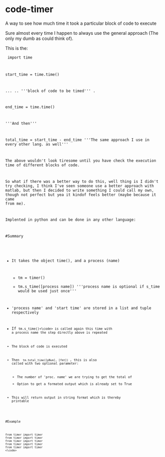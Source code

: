 # code-timer
A way to see how much time it took a particular block of code to execute

Sure almost every time I happen to always use the general approach (The only my dumb as could think of).

This is the:

<code> import time

start_time = time.time()

...
..        '''block of code to be timed'''
.

end_time = time.time()

'''And then'''

total_time = start_time - end_time '''The same approach I use in every other lang. as well'''

The above wouldn't look tiresome until you have check the execution time of different blocks of code.

So what if there was a better way to do this, well thing is I didn't try checking,
I think I've seen someone use a better approach with matlab, but then I decided to write something I could call my own, though not perfect but yea it kindof feels better (maybe because it came from me).

Implented in python and can be done in any other language:

#Summary

- It takes the object time(), and a process (name)
  - tm = timer()
  - tm.s_time([process name])  '''process name is optional if s_time would be used just once'''

- 'process name' and 'start time' are stored in a list and tuple respectively

- If <code>tm.s_time()<\code> is called again this time with a process name the step directly above is repeated

- The block of code is executed

- Then <code> tm.total_time([pNum], [fmt]) </code>, this is also called with two optional parameter:
  - The number of 'proc. name' we are trying to get the total of
  - Option to get a formated output which is already set to True

- This will return output in string format which is thereby printable

#Example

<code>
from timer import timer
from timer import timer
from timer import timer
from timer import timer
from timer import timer
<\code>






